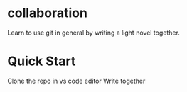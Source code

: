# collaboration
Learn to use git in general by writing a light novel together.

# Quick Start
Clone the repo in vs code editor
Write together

